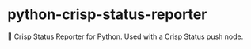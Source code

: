 # python-crisp-status-reporter
🚦 Crisp Status Reporter for Python. Used with a Crisp Status push node.
